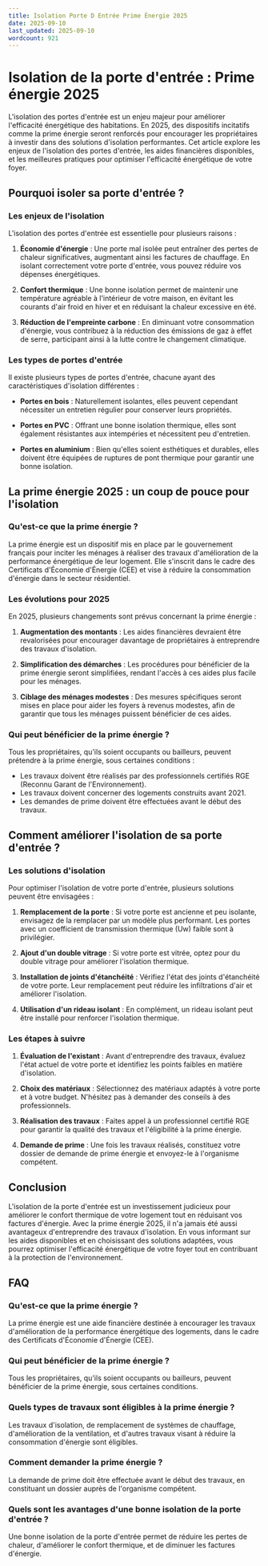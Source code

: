 ```yaml
---
title: Isolation Porte D Entrée Prime Énergie 2025
date: 2025-09-10
last_updated: 2025-09-10
wordcount: 921
---
```


# Isolation de la porte d'entrée : Prime énergie 2025

L'isolation des portes d'entrée est un enjeu majeur pour améliorer l'efficacité énergétique des habitations. En 2025, des dispositifs incitatifs comme la prime énergie seront renforcés pour encourager les propriétaires à investir dans des solutions d'isolation performantes. Cet article explore les enjeux de l'isolation des portes d'entrée, les aides financières disponibles, et les meilleures pratiques pour optimiser l'efficacité énergétique de votre foyer.

## Pourquoi isoler sa porte d'entrée ?

### Les enjeux de l'isolation

L'isolation des portes d'entrée est essentielle pour plusieurs raisons :

1. **Économie d'énergie** : Une porte mal isolée peut entraîner des pertes de chaleur significatives, augmentant ainsi les factures de chauffage. En isolant correctement votre porte d'entrée, vous pouvez réduire vos dépenses énergétiques.

2. **Confort thermique** : Une bonne isolation permet de maintenir une température agréable à l'intérieur de votre maison, en évitant les courants d'air froid en hiver et en réduisant la chaleur excessive en été.

3. **Réduction de l'empreinte carbone** : En diminuant votre consommation d'énergie, vous contribuez à la réduction des émissions de gaz à effet de serre, participant ainsi à la lutte contre le changement climatique.

### Les types de portes d'entrée

Il existe plusieurs types de portes d'entrée, chacune ayant des caractéristiques d'isolation différentes :

- **Portes en bois** : Naturellement isolantes, elles peuvent cependant nécessiter un entretien régulier pour conserver leurs propriétés.

- **Portes en PVC** : Offrant une bonne isolation thermique, elles sont également résistantes aux intempéries et nécessitent peu d'entretien.

- **Portes en aluminium** : Bien qu'elles soient esthétiques et durables, elles doivent être équipées de ruptures de pont thermique pour garantir une bonne isolation.

## La prime énergie 2025 : un coup de pouce pour l'isolation

### Qu'est-ce que la prime énergie ?

La prime énergie est un dispositif mis en place par le gouvernement français pour inciter les ménages à réaliser des travaux d'amélioration de la performance énergétique de leur logement. Elle s'inscrit dans le cadre des Certificats d'Économie d'Énergie (CEE) et vise à réduire la consommation d'énergie dans le secteur résidentiel.

### Les évolutions pour 2025

En 2025, plusieurs changements sont prévus concernant la prime énergie :

1. **Augmentation des montants** : Les aides financières devraient être revalorisées pour encourager davantage de propriétaires à entreprendre des travaux d'isolation.

2. **Simplification des démarches** : Les procédures pour bénéficier de la prime énergie seront simplifiées, rendant l'accès à ces aides plus facile pour les ménages.

3. **Ciblage des ménages modestes** : Des mesures spécifiques seront mises en place pour aider les foyers à revenus modestes, afin de garantir que tous les ménages puissent bénéficier de ces aides.

### Qui peut bénéficier de la prime énergie ?

Tous les propriétaires, qu'ils soient occupants ou bailleurs, peuvent prétendre à la prime énergie, sous certaines conditions :

- Les travaux doivent être réalisés par des professionnels certifiés RGE (Reconnu Garant de l'Environnement).
- Les travaux doivent concerner des logements construits avant 2021.
- Les demandes de prime doivent être effectuées avant le début des travaux.

## Comment améliorer l'isolation de sa porte d'entrée ?

### Les solutions d'isolation

Pour optimiser l'isolation de votre porte d'entrée, plusieurs solutions peuvent être envisagées :

1. **Remplacement de la porte** : Si votre porte est ancienne et peu isolante, envisagez de la remplacer par un modèle plus performant. Les portes avec un coefficient de transmission thermique (Uw) faible sont à privilégier.

2. **Ajout d'un double vitrage** : Si votre porte est vitrée, optez pour du double vitrage pour améliorer l'isolation thermique.

3. **Installation de joints d'étanchéité** : Vérifiez l'état des joints d'étanchéité de votre porte. Leur remplacement peut réduire les infiltrations d'air et améliorer l'isolation.

4. **Utilisation d'un rideau isolant** : En complément, un rideau isolant peut être installé pour renforcer l'isolation thermique.

### Les étapes à suivre

1. **Évaluation de l'existant** : Avant d'entreprendre des travaux, évaluez l'état actuel de votre porte et identifiez les points faibles en matière d'isolation.

2. **Choix des matériaux** : Sélectionnez des matériaux adaptés à votre porte et à votre budget. N'hésitez pas à demander des conseils à des professionnels.

3. **Réalisation des travaux** : Faites appel à un professionnel certifié RGE pour garantir la qualité des travaux et l'éligibilité à la prime énergie.

4. **Demande de prime** : Une fois les travaux réalisés, constituez votre dossier de demande de prime énergie et envoyez-le à l'organisme compétent.

## Conclusion

L'isolation de la porte d'entrée est un investissement judicieux pour améliorer le confort thermique de votre logement tout en réduisant vos factures d'énergie. Avec la prime énergie 2025, il n'a jamais été aussi avantageux d'entreprendre des travaux d'isolation. En vous informant sur les aides disponibles et en choisissant des solutions adaptées, vous pourrez optimiser l'efficacité énergétique de votre foyer tout en contribuant à la protection de l'environnement.

## FAQ

### Qu'est-ce que la prime énergie ?

La prime énergie est une aide financière destinée à encourager les travaux d'amélioration de la performance énergétique des logements, dans le cadre des Certificats d'Économie d'Énergie (CEE).

### Qui peut bénéficier de la prime énergie ?

Tous les propriétaires, qu'ils soient occupants ou bailleurs, peuvent bénéficier de la prime énergie, sous certaines conditions.

### Quels types de travaux sont éligibles à la prime énergie ?

Les travaux d'isolation, de remplacement de systèmes de chauffage, d'amélioration de la ventilation, et d'autres travaux visant à réduire la consommation d'énergie sont éligibles.

### Comment demander la prime énergie ?

La demande de prime doit être effectuée avant le début des travaux, en constituant un dossier auprès de l'organisme compétent.

### Quels sont les avantages d'une bonne isolation de la porte d'entrée ?

Une bonne isolation de la porte d'entrée permet de réduire les pertes de chaleur, d'améliorer le confort thermique, et de diminuer les factures d'énergie.